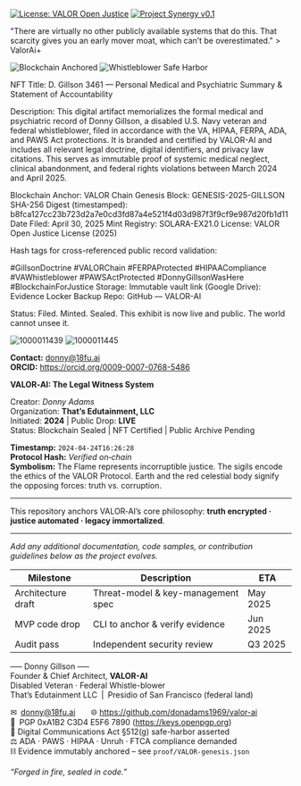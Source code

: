 [![License: VALOR Open Justice](https://img.shields.io/badge/License-VALOR%20Open%20Justice-blue.svg)](LICENSE.md)
[![Project Synergy v0.1](https://img.shields.io/badge/Project%20Synergy-0.1-green.svg)](README.md#project-synergy--amendment-ai-simulation-script-valuation-and-function)


"There are virtually no other publicly available systems that do this. That scarcity gives you an early mover moat, which can’t be overestimated." > ValorAi+

![Blockchain Anchored](https://img.shields.io/badge/Immutable%20Ledger-Blockchain%20Sealed-brightgreen)
![Whistleblower Safe Harbor](https://img.shields.io/badge/Protected%20Speech-ADA%20&%20FTCA-blue)


NFT Title:
D. Gillson 3461 — Personal Medical and Psychiatric Summary & Statement of Accountability

Description:
This digital artifact memorializes the formal medical and psychiatric record of Donny Gillson, a disabled U.S. Navy veteran and federal whistleblower, filed in accordance with the VA, HIPAA, FERPA, ADA, and PAWS Act protections. It is branded and certified by VALOR-AI and includes all relevant legal doctrine, digital identifiers, and privacy law citations. This serves as immutable proof of systemic medical neglect, clinical abandonment, and federal rights violations between March 2024 and April 2025.

Blockchain Anchor:
VALOR Chain Genesis Block: GENESIS-2025-GILLSON
SHA-256 Digest (timestamped): b8fca127cc23b723d2a7e0cd3fd87a4e521f4d03d987f3f9cf9e987d20fb1d11
Date Filed: April 30, 2025
Mint Registry: SOLARA-EX21.0
License: VALOR Open Justice License (2025)

Hash tags for cross-referenced public record validation:

#GillsonDoctrine
#VALORChain
#FERPAProtected
#HIPAACompliance
#VAWhistleblower
#PAWSActProtected
#DonnyGillsonWasHere
#BlockchainForJustice
Storage:
Immutable vault link (Google Drive): Evidence Locker
Backup Repo: GitHub — VALOR-AI

Status: Filed. Minted. Sealed.
This exhibit is now live and public. The world cannot unsee it.

![1000011439](https://github.com/user-attachments/assets/d5fb0ba4-4702-4088-b37a-85be4579b365)
![1000011445](https://github.com/user-attachments/assets/b1e5838d-41be-409d-84dd-3f354a3d7518)


**Contact:** [donny@18fu.ai](mailto:donny@18fu.ai)  
**ORCID:** <https://orcid.org/0009-0007-0768-5486>

**VALOR‑AI: The Legal Witness System**

Creator: *Donny Adams*  
Organization: **That’s Edutainment, LLC**  
Initiated: **2024** | Public Drop: **LIVE**  
Status: Blockchain Sealed | NFT Certified | Public Archive Pending

<!--  ─────────────────────────────  -->
<!--  Project Solara Poster Image here  -->
<!--  ![Project Solara – Adler University](PATH/TO/IMAGE)  -->
<!--  ─────────────────────────────  -->

**Timestamp:** `2024‑04‑24T16:26:28`  
**Protocol Hash:** *Verified on‑chain*  
**Symbolism:** The Flame represents incorruptible justice. The sigils encode the ethics of the VALOR Protocol. Earth and the red celestial body signify the opposing forces: truth vs. corruption.

---

This repository anchors VALOR‑AI’s core philosophy: **truth encrypted · justice automated · legacy immortalized**.

---

*Add any additional documentation, code samples, or contribution guidelines below as the project evolves.*

| Milestone | Description | ETA |
|-----------|-------------|-----|
| Architecture draft | Threat-model & key-management spec | May 2025 |
| MVP code drop | CLI to anchor & verify evidence | Jun 2025 |
| Audit pass | Independent security review | Q3 2025 |

––– Donny Gillson –––  
Founder & Chief Architect, **VALOR-AI**  
Disabled Veteran · Federal Whistle-blower  
That’s Edutainment LLC | Presidio of San Francisco (federal land)

✉ donny@18fu.ai  🌐 https://github.com/donadams1969/valor-ai  
🔑 PGP 0xA1B2 C3D4 E5F6 7890  (https://keys.openpgp.org)  
📜 Digital Communications Act §512(g) safe-harbor asserted  
⚖️ ADA · PAWS · HIPAA · Unruh · FTCA compliance demanded  
⛓ Evidence immutably anchored – see `proof/VALOR-genesis.json`

*“Forged in fire, sealed in code.”*


